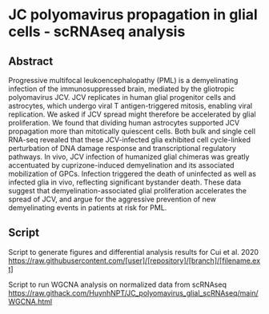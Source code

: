 # JC polyomavirus propagation in glial cells - scRNAseq analysis

## **Abstract**
Progressive multifocal leukoencephalopathy (PML) is a demyelinating infection of the immunosuppressed brain, mediated by the gliotropic polyomavirus JCV. JCV replicates in human glial progenitor cells and astrocytes, which undergo viral T antigen-triggered mitosis, enabling viral replication. We asked if JCV spread might therefore be accelerated by glial proliferation. We found that dividing human astrocytes supported JCV propagation more than mitotically quiescent cells. Both bulk and single cell RNA-seq revealed that these JCV-infected glia exhibited cell cycle-linked perturbation of DNA damage response and transcriptional regulatory pathways. In vivo, JCV infection of humanized glial chimeras was greatly accentuated by cuprizone-induced demyelination and its associated mobilization of GPCs. Infection triggered the death of uninfected as well as infected glia in vivo, reflecting significant bystander death. These data suggest that demyelination-associated glial proliferation accelerates the spread of JCV, and argue for the aggressive prevention of new demyelinating events in patients at risk for PML.

## **Script**

Script to generate figures and differential analysis results for Cui et al. 2020 </br>
https://raw.githubusercontent.com/[user]/[repository]/[branch]/[filename.ext]

Script to run WGCNA analysis on normalized data from scRNAseq </br>
https://raw.githack.com/HuynhNPT/JC_polyomavirus_glial_scRNAseq/main/WGCNA.html
